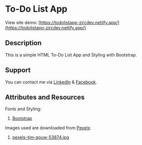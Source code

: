 # To-Do List App
View site demo: [https://todolistapp-zircdev.netlify.app/](https://todolistapp-zircdev.netlify.app/)

## Description
This is a simple HTML To-Do List App and Styling with Bootstrap.

## Support
You can contact me via [LinkedIn](https://www.linkedin.com/in/cx31-uiuxdev/) & [Facebook](https://www.facebook.com/zircitsolutions).

## Attributes and Resources

Fonts and Styling:
  1. [Bootstrap](https://getbootstrap.com/)

Images used are downloaded from [Pexels](https://www.pexels.com/):
  1. [pexels-tim-gouw-53874.jpg](https://www.pexels.com/photo/pens-and-markers-on-case-53874/)